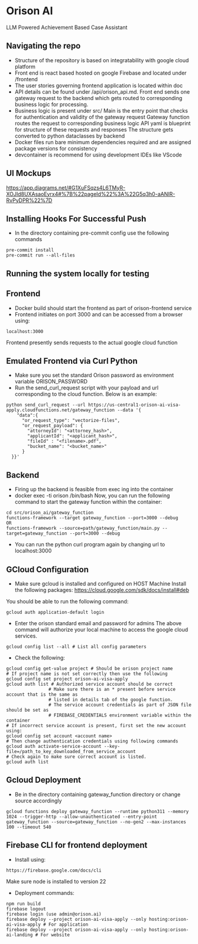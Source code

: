 # Orison AI
LLM Powered Achievement Based Case Assistant

## Navigating the repo
- Structure of the repository is based on integratability with google cloud platform
- Front end is react based hosted on google Firebase and located under /frontend
- The user stories governing frontend application is located within doc
- API details can be found under /api/orison_api.md. Front end sends one gateway request
    to the backend which gets routed to corresponding business logic for processing.
- Business logic is present under src/
    Main is the entry point that checks for authentication and validity of the gateway request
    Gateway function routes the request to corresponding business logic
    API yaml is blueprint for structure of these requests and responses
    The structure gets converted to python dataclasses by backend
- Docker files run bare minimum dependencies required and are assigned package versions for consistency
- devcontainer is recommend for using development IDEs like VScode

## UI Mockups
https://app.diagrams.net/#G1XuFSqzs4L6TMyR-XOJId8UXAsaoEyrx4#%7B%22pageId%22%3A%22G5q3h0-aANIR-RvPyDPR%22%7D

## Installing Hooks For Successful Push
- In the directory containing pre-commit config use the following commands
```
pre-commit install
pre-commit run --all-files
```

## Running the system locally for testing
## Frontend
- Docker build should start the frontend as part of orison-frontend service
- Frontend initiates on port 3000 and can be accessed from a browser using:
```
localhost:3000
```
Frontend presently sends requests to the actual google cloud function

## Emulated Frontend via Curl Python
- Make sure you set the standard Orison password as environment variable ORISON_PASSWORD
- Run the send_curl_request script with your payload and url corresponding to the cloud function. Below is an example:
```
python send_curl_request --url https://us-central1-orison-ai-visa-apply.cloudfunctions.net/gateway_function --data '{
    "data":{
      "or_request_type": "vectorize-files",
      "or_request_payload": {
        "attorneyId": "<attorney_hash>",
        "applicantId": "<applicant_hash>", 
        "fileId" : "<filename>.pdf",
        "bucket_name": "<bucket_name>"
      }
  }}' 
```

## Backend
- Firing up the backend is feasible from exec ing into the container
- docker exec -ti orison /bin/bash
Now, you can run the following command to start the gateway function within the container:
```
cd src/orison_ai/gateway_function
functions-framework --target gateway_function --port=3000 --debug
OR
functions-framework --source=path/gateway_function/main.py --target=gateway_function --port=3000 --debug
```
- You can run the python curl program again by changing url to localhost:3000

## GCloud Configuration
- Make sure gcloud is installed and configured on HOST Machine
Install the following packages:
https://cloud.google.com/sdk/docs/install#deb

You should be able to run the following command:
```
gcloud auth application-default login
```
- Enter the orison standard email and password for admins
The above command will authorize your local machine to access the google cloud services.
```
gcloud config list --all # List all config parameters
```
- Check the following:
```
gcloud config get-value project # Should be orison project name
# If project name is not set correctly then use the following
gcloud config set project orison-ai-visa-apply
gcloud auth list # Authorized service account should be correct
                # Make sure there is an * present before service account that is the same as
                # listed in details tab of the google function.
                # The service account credentials as part of JSON file should be set as
                # FIREBASE_CREDENTIALS environment variable within the container
# If incorrect service account is present, first set the new account using:
gcloud config set account <account name>
# Then change authentication credentials using following commands
gcloud auth activate-service-account --key-file=/path_to_key_downloaded_from_service_account
# Check again to make sure correct account is listed.
gcloud auth list
```

## Gcloud Deployment
- Be in the directory containing gateway_function directory or change source accordingly
```
gcloud functions deploy gateway_function --runtime python311 --memory 1024 --trigger-http --allow-unauthenticated --entry-point gateway_function --source=gateway_function --no-gen2 --max-instances 100 --timeout 540
```

## Firebase CLI for frontend deployment
- Install using:
```
https://firebase.google.com/docs/cli
```
Make sure node is installed to version 22
- Deployment commands:
```
npm run build
firebase logout
firebase login (use admin@orison.ai)
firebase deploy --project orison-ai-visa-apply --only hosting:orison-ai-visa-apply # For application
firebase deploy --project orison-ai-visa-apply --only hosting:orison-ai-landing # For website
```